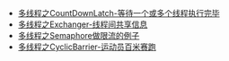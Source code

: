 
- [多线程之CountDownLatch-等待一个或多个线程执行完毕](../../demo/multithreading/juctools/CountDownLatchTest.java)
- [多线程之Exchanger-线程间共享信息](../../demo/multithreading/juctools/ExchangerTest.java)
- [多线程之Semaphore做限流的例子](../../demo/multithreading/juctools/SemaphoreTest.java)
- [多线程之CyclicBarrier-运动员百米赛跑](../../demo/multithreading/juctools/CyclicBarrierTest.java)
